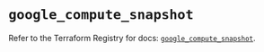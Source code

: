 # `google_compute_snapshot`

Refer to the Terraform Registry for docs: [`google_compute_snapshot`](https://registry.terraform.io/providers/hashicorp/google/5.15.0/docs/resources/compute_snapshot).
